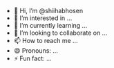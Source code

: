 - 👋 Hi, I’m @shiihabhosen
- 👀 I’m interested in ...
- 🌱 I’m currently learning ...
- 💞️ I’m looking to collaborate on ...
- 📫 How to reach me ...
- 😄 Pronouns: ...
- ⚡ Fun fact: ...

<!---
shiihabhosen/shiihabhosen is a ✨ special ✨ repository because its `README.md` (this file) appears on your GitHub profile.
You can click the Preview link to take a look at your changes.
--->
